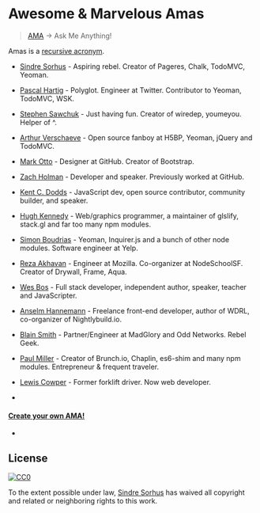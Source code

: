 # Awesome & Marvelous Amas

> [AMA](https://en.wikipedia.org/wiki/Reddit#IAmA_and_AMA) → Ask Me Anything!

Amas is a [recursive acronym](https://en.wikipedia.org/wiki/Recursive_acronym).

- [Sindre Sorhus](https://github.com/sindresorhus/ama) - Aspiring rebel. Creator of Pageres, Chalk, TodoMVC, Yeoman.
- [Pascal Hartig](https://github.com/passy/ama) - Polyglot. Engineer at Twitter. Contributor to Yeoman, TodoMVC, WSK.
- [Stephen Sawchuk](https://github.com/stephenplusplus/ama) - Just having fun. Creator of wiredep, youmeyou. Helper of ^.
- [Arthur Verschaeve](https://github.com/arthurvr/ama) - Open source fanboy at H5BP, Yeoman, jQuery and TodoMVC.
- [Mark Otto](https://github.com/mdo/ama) - Designer at GitHub. Creator of Bootstrap.
- [Zach Holman](https://github.com/holman/feedback) - Developer and speaker. Previously worked at GitHub.
- [Kent C. Dodds](https://github.com/kentcdodds/ama) - JavaScript dev, open source contributor, community builder, and speaker.
- [Hugh Kennedy](https://github.com/hughsk/ama) - Web/graphics programmer, a maintainer of glslify, stack.gl and far too many npm modules.
- [Simon Boudrias](https://github.com/SBoudrias/ama) - Yeoman, Inquirer.js and a bunch of other node modules. Software engineer at Yelp.
- [Reza Akhavan](https://github.com/jedireza/ama) - Engineer at Mozilla. Co-organizer at NodeSchoolSF. Creator of Drywall, Frame, Aqua.
- [Wes Bos](https://github.com/wesbos/ama) - Full stack developer, independent author, speaker, teacher and JavaScripter.
- [Anselm Hannemann](https://github.com/anselmh/AMA) - Freelance front-end developer, author of WDRL, co-organizer of Nightlybuild.io.
- [Blain Smith](https://github.com/blainsmith/ama) - Partner/Engineer at MadGlory and Odd Networks. Rebel Geek.
- [Paul Miller](https://github.com/paulmillr/ama) - Creator of Brunch.io, Chaplin, es6-shim and many npm modules. Entrepreneur & frequent traveler.
- [Lewis Cowper](https://github.com/lewiscowper/ama) - Former forklift driver. Now web developer.


-

#### [Create your own AMA!](create-ama.md)

-


## License

[![CC0](http://i.creativecommons.org/p/zero/1.0/88x31.png)](http://creativecommons.org/publicdomain/zero/1.0/)

To the extent possible under law, [Sindre Sorhus](http://sindresorhus.com) has waived all copyright and related or neighboring rights to this work.
